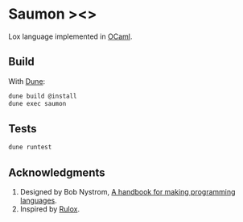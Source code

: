 # Saumon ><>

Lox language implemented in [OCaml](https://ocaml.org/).

## Build

With [Dune](https://dune.build/):

```bash
dune build @install
dune exec saumon
```

## Tests

```bash
dune runtest
```

## Acknowledgments

1. Designed by Bob Nystrom, [A handbook for making programming languages](http://www.craftinginterpreters.com/).
2. Inspired by [Rulox](https://github.com/mariosangiorgio/rulox).
